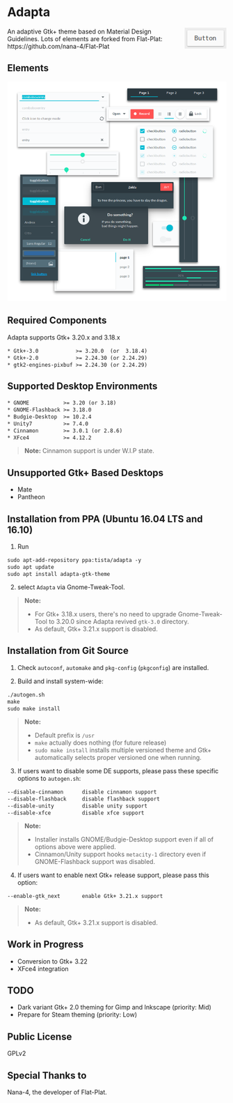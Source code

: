 Adapta
=========
<img src="img/Button.gif" alt="Button" align="right" />
An adaptive Gtk+ theme based on Material Design Guidelines.
Lots of elements are forked from Flat-Plat: https://github.com/nana-4/Flat-Plat

Elements
--------
![Materials](img/Materials.png)

Required Components
-------------------
Adapta supports Gtk+ 3.20.x and 3.18.x

 ```
 * Gtk+-3.0            >= 3.20.0  (or  3.18.4)
 * Gtk+-2.0            >= 2.24.30 (or 2.24.29)
 * gtk2-engines-pixbuf >= 2.24.30 (or 2.24.29)
 ```

Supported Desktop Environments
------------------------------

 ```
 * GNOME           >= 3.20 (or 3.18)
 * GNOME-Flashback >= 3.18.0
 * Budgie-Desktop  >= 10.2.4
 * Unity7          >= 7.4.0
 * Cinnamon        >= 3.0.1 (or 2.8.6)
 * XFce4           >= 4.12.2
 ```

 > **Note:** Cinnamon support is under W.I.P state.

Unsupported Gtk+ Based Desktops
-------------------------------
 * Mate
 * Pantheon

Installation from PPA (Ubuntu 16.04 LTS and 16.10)
------------
1. Run

 ```
 sudo apt-add-repository ppa:tista/adapta -y
 sudo apt update
 sudo apt install adapta-gtk-theme
 ```

2. select `Adapta` via Gnome-Tweak-Tool.

 > **Note:**
 >   * For Gtk+ 3.18.x users, there's no need to upgrade Gnome-Tweak-Tool to 3.20.0 since Adapta revived `gtk-3.0` directory.
 >   * As default, Gtk+ 3.21.x support is disabled.

Installation from Git Source
------------
1. Check `autoconf`, `automake` and `pkg-config` (`pkgconfig`) are installed.

2. Build and install system-wide:

 ```
 ./autogen.sh
 make
 sudo make install
 ```

 > **Note:**
 >   * Default prefix is `/usr`
 >   * `make` actually does nothing (for future release)
 >   * `sudo make install` installs multiple versioned theme and Gtk+ automatically selects proper versioned one when running.

3. If users want to disable some DE supports, please pass these specific options to `autogen.sh`:

 ```
 --disable-cinnamon      disable cinnamon support
 --disable-flashback     disable flashback support
 --disable-unity         disable unity support
 --disable-xfce          disable xfce support
 ```

 > **Note:**
 >   * Installer installs GNOME/Budgie-Desktop support even if all of options above were applied.
 >   * Cinnamon/Unity support hooks `metacity-1` directory even if GNOME-Flashback support was disabled.

4. If users want to enable next Gtk+ release support, please pass this option:

 ```
 --enable-gtk_next       enable Gtk+ 3.21.x support
 ```

 > **Note:**
 >   * As default, Gtk+ 3.21.x support is disabled.

Work in Progress
----------------
* Conversion to Gtk+ 3.22
* XFce4 integration

TODO
----
* Dark variant Gtk+ 2.0 theming for Gimp and Inkscape (priority: Mid)
* Prepare for Steam theming (priority: Low)

Public License
--------------
 GPLv2

Special Thanks to
--------------
 Nana-4, the developer of Flat-Plat.
